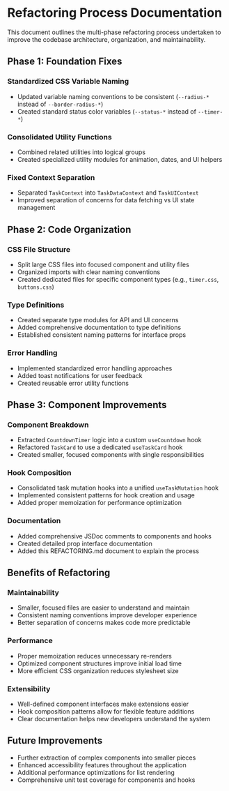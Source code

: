 
# Refactoring Process Documentation

This document outlines the multi-phase refactoring process undertaken to improve the codebase architecture, organization, and maintainability.

## Phase 1: Foundation Fixes

### Standardized CSS Variable Naming
- Updated variable naming conventions to be consistent (`--radius-*` instead of `--border-radius-*`)
- Created standard status color variables (`--status-*` instead of `--timer-*`)

### Consolidated Utility Functions
- Combined related utilities into logical groups
- Created specialized utility modules for animation, dates, and UI helpers

### Fixed Context Separation
- Separated `TaskContext` into `TaskDataContext` and `TaskUIContext` 
- Improved separation of concerns for data fetching vs UI state management

## Phase 2: Code Organization

### CSS File Structure
- Split large CSS files into focused component and utility files
- Organized imports with clear naming conventions
- Created dedicated files for specific component types (e.g., `timer.css`, `buttons.css`)

### Type Definitions
- Created separate type modules for API and UI concerns
- Added comprehensive documentation to type definitions
- Established consistent naming patterns for interface props

### Error Handling
- Implemented standardized error handling approaches
- Added toast notifications for user feedback
- Created reusable error utility functions

## Phase 3: Component Improvements

### Component Breakdown
- Extracted `CountdownTimer` logic into a custom `useCountdown` hook
- Refactored `TaskCard` to use a dedicated `useTaskCard` hook
- Created smaller, focused components with single responsibilities

### Hook Composition
- Consolidated task mutation hooks into a unified `useTaskMutation` hook
- Implemented consistent patterns for hook creation and usage
- Added proper memoization for performance optimization

### Documentation
- Added comprehensive JSDoc comments to components and hooks
- Created detailed prop interface documentation
- Added this REFACTORING.md document to explain the process

## Benefits of Refactoring

### Maintainability
- Smaller, focused files are easier to understand and maintain
- Consistent naming conventions improve developer experience
- Better separation of concerns makes code more predictable

### Performance
- Proper memoization reduces unnecessary re-renders
- Optimized component structures improve initial load time
- More efficient CSS organization reduces stylesheet size

### Extensibility
- Well-defined component interfaces make extensions easier
- Hook composition patterns allow for flexible feature additions
- Clear documentation helps new developers understand the system

## Future Improvements

- Further extraction of complex components into smaller pieces
- Enhanced accessibility features throughout the application
- Additional performance optimizations for list rendering
- Comprehensive unit test coverage for components and hooks
